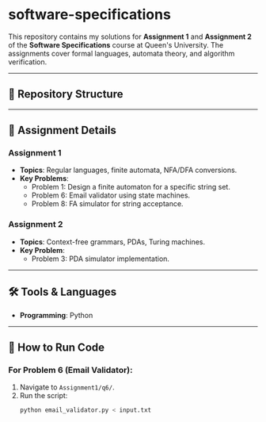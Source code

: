# software-specifications

This repository contains my solutions for **Assignment 1** and **Assignment 2** of the **Software Specifications** course at Queen's University. The assignments cover formal languages, automata theory, and algorithm verification.

---

## 📂 Repository Structure


---

## 📝 Assignment Details

### **Assignment 1**
- **Topics**: Regular languages, finite automata, NFA/DFA conversions.
- **Key Problems**:
  - Problem 1: Design a finite automaton for a specific string set.
  - Problem 6: Email validator using state machines.
  - Problem 8: FA simulator for string acceptance.

### **Assignment 2**
- **Topics**: Context-free grammars, PDAs, Turing machines.
- **Key Problem**:
  - Problem 3: PDA simulator implementation.

---

## 🛠 Tools & Languages
- **Programming**: Python
---

## 🚀 How to Run Code
### For Problem 6 (Email Validator):
1. Navigate to `Assignment1/q6/`.
2. Run the script:
   ```bash
   python email_validator.py < input.txt
